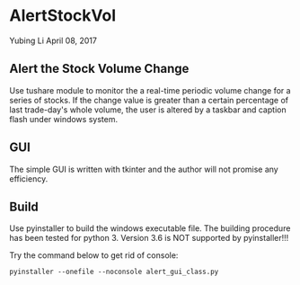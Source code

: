 # AlertStockVol
Yubing Li
April 08, 2017

## Alert the Stock Volume Change

Use tushare module to monitor the a real-time periodic volume change for a series of stocks. If the change value is greater than a certain percentage of last trade-day's whole volume, the user is altered by a taskbar and caption flash under windows system.

## GUI
The simple GUI is written with tkinter and the author will not promise any efficiency.

## Build
Use pyinstaller to build the windows executable file. The building procedure has been tested for python 3. Version 3.6 is NOT supported by pyinstaller!!!

Try the command below to get rid of console:
~~~~
pyinstaller --onefile --noconsole alert_gui_class.py
~~~~
